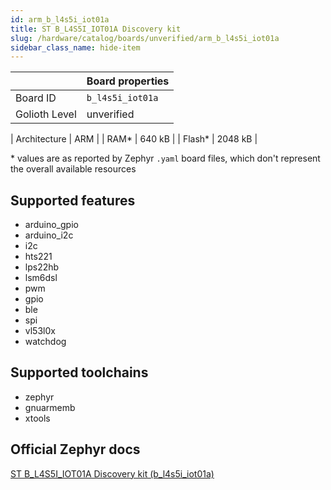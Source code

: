 ```yaml
---
id: arm_b_l4s5i_iot01a
title: ST B_L4S5I_IOT01A Discovery kit
slug: /hardware/catalog/boards/unverified/arm_b_l4s5i_iot01a
sidebar_class_name: hide-item
---
```


[//]: # (This is an auto-generated file, do not edit! Changes to it will be lost upon re-generation)



|                | Board properties     |
| -------------  | -------------------- |
| Board ID       | `b_l4s5i_iot01a` |
| Golioth Level  | unverified       |

| Architecture   | ARM |
| RAM*           | 640 kB |
| Flash*         | 2048 kB |

\* values are as reported by Zephyr `.yaml` board files, which don't represent the overall available resources



## Supported features

* arduino_gpio
* arduino_i2c
* i2c
* hts221
* lps22hb
* lsm6dsl
* pwm
* gpio
* ble
* spi
* vl53l0x
* watchdog

## Supported toolchains

* zephyr
* gnuarmemb
* xtools

## Official Zephyr docs

[ST B_L4S5I_IOT01A Discovery kit (b_l4s5i_iot01a)](https://docs.zephyrproject.org/latest/boards/arm/b_l4s5i_iot01a/doc/index.html)

